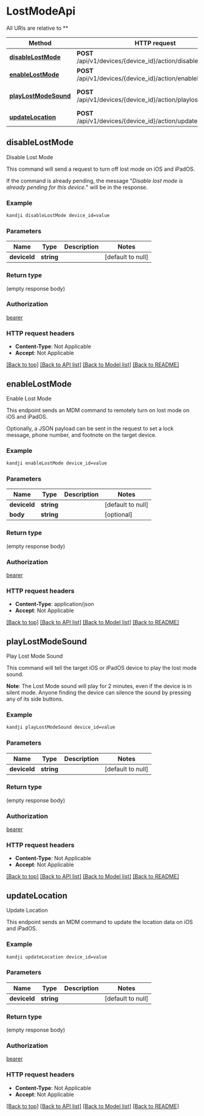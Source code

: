 # LostModeApi

All URIs are relative to **

Method | HTTP request | Description
------------- | ------------- | -------------
[**disableLostMode**](LostModeApi.md#disableLostMode) | **POST** /api/v1/devices/{device_id}/action/disablelostmode | Disable Lost Mode
[**enableLostMode**](LostModeApi.md#enableLostMode) | **POST** /api/v1/devices/{device_id}/action/enablelostmode | Enable Lost Mode
[**playLostModeSound**](LostModeApi.md#playLostModeSound) | **POST** /api/v1/devices/{device_id}/action/playlostmodesound | Play Lost Mode Sound
[**updateLocation**](LostModeApi.md#updateLocation) | **POST** /api/v1/devices/{device_id}/action/updatelocation | Update Location



## disableLostMode

Disable Lost Mode

<p>This command will send a request to turn off lost mode on iOS and iPadOS.</p>
<p>If the command is already pending, the message &quot;<em>Disable lost mode is already pending for this device.</em>&quot; will be in the response.</p>

### Example

```bash
kandji disableLostMode device_id=value
```

### Parameters


Name | Type | Description  | Notes
------------- | ------------- | ------------- | -------------
 **deviceId** | **string** |  | [default to null]

### Return type

(empty response body)

### Authorization

[bearer](../README.md#bearer)

### HTTP request headers

- **Content-Type**: Not Applicable
- **Accept**: Not Applicable

[[Back to top]](#) [[Back to API list]](../README.md#documentation-for-api-endpoints) [[Back to Model list]](../README.md#documentation-for-models) [[Back to README]](../README.md)


## enableLostMode

Enable Lost Mode

<p>This endpoint sends an MDM command to remotely turn on lost mode on iOS and iPadOS.</p>
<p>Optionally, a JSON payload can be sent in the request to set a lock message, phone number, and footnote on the target device.</p>

### Example

```bash
kandji enableLostMode device_id=value
```

### Parameters


Name | Type | Description  | Notes
------------- | ------------- | ------------- | -------------
 **deviceId** | **string** |  | [default to null]
 **body** | **string** |  | [optional]

### Return type

(empty response body)

### Authorization

[bearer](../README.md#bearer)

### HTTP request headers

- **Content-Type**: application/json
- **Accept**: Not Applicable

[[Back to top]](#) [[Back to API list]](../README.md#documentation-for-api-endpoints) [[Back to Model list]](../README.md#documentation-for-models) [[Back to README]](../README.md)


## playLostModeSound

Play Lost Mode Sound

<p>This command will tell the target iOS or iPadOS device to play the lost mode sound.</p>
<p><strong>Note</strong>: The Lost Mode sound will play for 2 minutes, even if the device is in silent mode. Anyone finding the device can silence the sound by pressing any of its side buttons.</p>

### Example

```bash
kandji playLostModeSound device_id=value
```

### Parameters


Name | Type | Description  | Notes
------------- | ------------- | ------------- | -------------
 **deviceId** | **string** |  | [default to null]

### Return type

(empty response body)

### Authorization

[bearer](../README.md#bearer)

### HTTP request headers

- **Content-Type**: Not Applicable
- **Accept**: Not Applicable

[[Back to top]](#) [[Back to API list]](../README.md#documentation-for-api-endpoints) [[Back to Model list]](../README.md#documentation-for-models) [[Back to README]](../README.md)


## updateLocation

Update Location

This endpoint sends an MDM command to update the location data on iOS and iPadOS.

### Example

```bash
kandji updateLocation device_id=value
```

### Parameters


Name | Type | Description  | Notes
------------- | ------------- | ------------- | -------------
 **deviceId** | **string** |  | [default to null]

### Return type

(empty response body)

### Authorization

[bearer](../README.md#bearer)

### HTTP request headers

- **Content-Type**: Not Applicable
- **Accept**: Not Applicable

[[Back to top]](#) [[Back to API list]](../README.md#documentation-for-api-endpoints) [[Back to Model list]](../README.md#documentation-for-models) [[Back to README]](../README.md)

